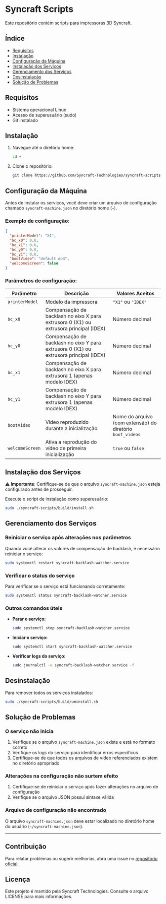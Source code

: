 # Syncraft Scripts

Este repositório contém scripts para impressoras 3D Syncraft.

## Índice

- [Requisitos](#requisitos)
- [Instalação](#instalação)
- [Configuração da Máquina](#configuração-da-máquina)
- [Instalação dos Serviços](#instalação-dos-serviços)
- [Gerenciamento dos Serviços](#gerenciamento-dos-serviços)
- [Desinstalação](#desinstalação)
- [Solução de Problemas](#solução-de-problemas)

## Requisitos

- Sistema operacional Linux
- Acesso de superusuário (sudo)
- Git instalado

## Instalação

1. Navegue até o diretório home:
   ```bash
   cd ~
   ```

2. Clone o repositório:
   ```bash
   git clone https://github.com/Syncraft-Technologies/syncraft-scripts.git
   ```

## Configuração da Máquina

Antes de instalar os serviços, você deve criar um arquivo de configuração chamado `syncraft-machine.json` no diretório home (`~`).

### Exemplo de configuração:

```json
{
  "printerModel": "X1",
  "bc_x0": 0.0,
  "bc_x1": 0.0,
  "bc_y0": 0.0,
  "bc_y1": 0.0,
  "bootVideo": "default.mp4",
  "welcomeScreen": false
}
```

### Parâmetros de configuração:

| Parâmetro | Descrição | Valores Aceitos |
|-----------|-----------|-----------------|
| `printerModel` | Modelo da impressora | `"X1"` ou `"IDEX"` |
| `bc_x0` | Compensação de backlash no eixo X para extrusora 0 (X1) ou extrusora principal (IDEX) | Número decimal |
| `bc_y0` | Compensação de backlash no eixo Y para extrusora 0 (X1) ou extrusora principal (IDEX) | Número decimal |
| `bc_x1` | Compensação de backlash no eixo X para extrusora 1 (apenas modelo IDEX) | Número decimal |
| `bc_y1` | Compensação de backlash no eixo Y para extrusora 1 (apenas modelo IDEX) | Número decimal |
| `bootVideo` | Vídeo reproduzido durante a inicialização | Nome do arquivo (com extensão) do diretório `boot_videos` |
| `welcomeScreen` | Ativa a reprodução do vídeo de primeira inicialização | `true` ou `false` |

## Instalação dos Serviços

⚠️ **Importante**: Certifique-se de que o arquivo `syncraft-machine.json` esteja configurado antes de prosseguir.

Execute o script de instalação como superusuário:

```bash
sudo ./syncraft-scripts/build/install.sh
```

## Gerenciamento dos Serviços

### Reiniciar o serviço após alterações nos parâmetros

Quando você alterar os valores de compensação de backlash, é necessário reiniciar o serviço:

```bash
sudo systemctl restart syncraft-backlash-watcher.service
```

### Verificar o status do serviço

Para verificar se o serviço está funcionando corretamente:

```bash
sudo systemctl status syncraft-backlash-watcher.service
```

### Outros comandos úteis

- **Parar o serviço:**
  ```bash
  sudo systemctl stop syncraft-backlash-watcher.service
  ```

- **Iniciar o serviço:**
  ```bash
  sudo systemctl start syncraft-backlash-watcher.service
  ```

- **Verificar logs do serviço:**
  ```bash
  sudo journalctl -u syncraft-backlash-watcher.service -f
  ```

## Desinstalação

Para remover todos os serviços instalados:

```bash
sudo ./syncraft-scripts/build/uninstall.sh
```

## Solução de Problemas

### O serviço não inicia

1. Verifique se o arquivo `syncraft-machine.json` existe e está no formato correto
2. Verifique os logs do serviço para identificar erros específicos
3. Certifique-se de que todos os arquivos de vídeo referenciados existem no diretório apropriado

### Alterações na configuração não surtem efeito

1. Certifique-se de reiniciar o serviço após fazer alterações no arquivo de configuração
2. Verifique se o arquivo JSON possui sintaxe válida

### Arquivo de configuração não encontrado

O arquivo `syncraft-machine.json` deve estar localizado no diretório home do usuário (`~/syncraft-machine.json`).

---

## Contribuição

Para relatar problemas ou sugerir melhorias, abra uma issue no [repositório oficial](https://github.com/Syncraft-Technologies/syncraft-scripts).

## Licença

Este projeto é mantido pela Syncraft Technologies. Consulte o arquivo LICENSE para mais informações.